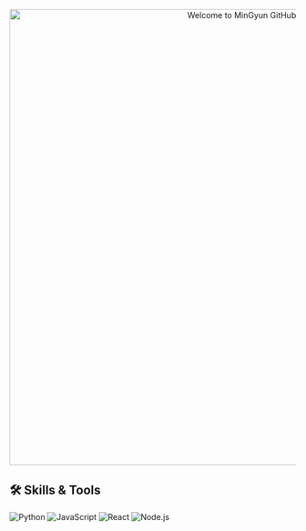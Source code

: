 <p align="center">
  <img
    src="https://raw.githubusercontent.com/MinGyun-Kim/MinGyun-Kim/main/assets/merged_banner_stars.gif"
    alt="Welcome to MinGyun GitHub"
    width="800"
  />
</p>


## 🛠️ Skills & Tools

![Python](https://img.shields.io/badge/Python-3776AB?style=flat&logo=python&logoColor=white)
![JavaScript](https://img.shields.io/badge/JavaScript-F7DF1E?style=flat&logo=javascript&logoColor=black)
![React](https://img.shields.io/badge/React-20232A?style=flat&logo=react&logoColor=61DAFB)
![Node.js](https://img.shields.io/badge/Node.js-339933?style=flat&logo=node.js&logoColor=white)
